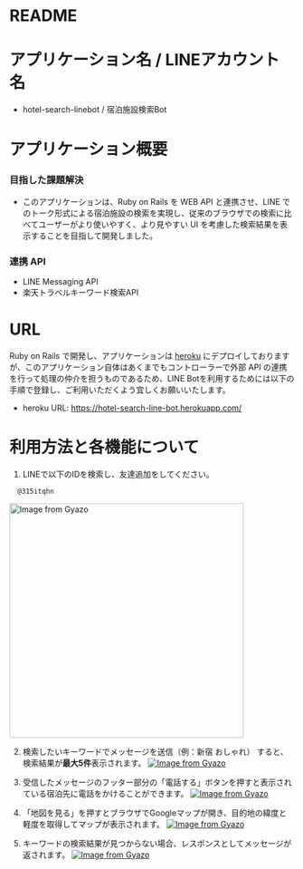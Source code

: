 # README

# アプリケーション名 / LINEアカウント名
- hotel-search-linebot / 宿泊施設検索Bot

# アプリケーション概要

### 目指した課題解決
- このアプリケーションは、Ruby on Rails を WEB API と連携させ、LINE でのトーク形式による宿泊施設の検索を実現し、従来のブラウザでの検索に比べてユーザーがより使いやすく、より見やすい UI を考慮した検索結果を表示することを目指して開発しました。


### 連携 API
- LINE Messaging API
- 楽天トラベルキーワード検索API

# URL
Ruby on Rails で開発し、アプリケーションは [heroku](https://hotel-search-line-bot.herokuapp.com/) にデプロイしておりますが、このアプリケーション自体はあくまでもコントローラーで外部 API の連携を行って処理の仲介を担うものであるため、LINE Botを利用するためには以下の手順で登録し、ご利用いただくよう宜しくお願いいたします。

- heroku URL: https://hotel-search-line-bot.herokuapp.com/


# 利用方法と各機能について
1. LINEで以下のIDを検索し、友達追加をしてください。

```
  @315itqhn
```

<a href="https://gyazo.com/a18e47da6c8a9424c96985dd39cd7f50"><img src="https://i.gyazo.com/a18e47da6c8a9424c96985dd39cd7f50.jpg" alt="Image from Gyazo" width="414px"/></a>


2. 検索したいキーワードでメッセージを送信（例：新宿 おしゃれ） すると、検索結果が**最大5件**表示されます。
[![Image from Gyazo](https://i.gyazo.com/b961560251eeefb9a5ce0129fd3c7474.jpg)](https://gyazo.com/b961560251eeefb9a5ce0129fd3c7474)


3. 受信したメッセージのフッター部分の「電話する」ボタンを押すと表示されている宿泊先に電話をかけることができます。
[![Image from Gyazo](https://i.gyazo.com/2d7f92f308bb3d7c683fb1509baef5dd.jpg)](https://gyazo.com/2d7f92f308bb3d7c683fb1509baef5dd)


4. 「地図を見る」を押すとブラウザでGoogleマップが開き、目的地の緯度と軽度を取得してマップが表示されます。
[![Image from Gyazo](https://i.gyazo.com/a0f6a66b81e9241a76f0f944b549d8d9.jpg)](https://gyazo.com/a0f6a66b81e9241a76f0f944b549d8d9)


5. キーワードの検索結果が見つからない場合、レスポンスとしてメッセージが返されます。
[![Image from Gyazo](https://i.gyazo.com/9087ac02437c7edb0de6578435ad7c1e.jpg)](https://gyazo.com/9087ac02437c7edb0de6578435ad7c1e)
